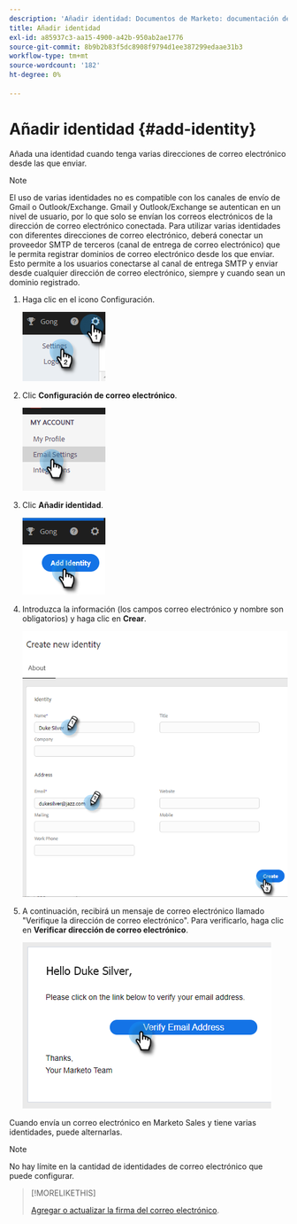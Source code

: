 ```yaml
---
description: 'Añadir identidad: Documentos de Marketo: documentación del producto'
title: Añadir identidad
exl-id: a85937c3-aa15-4900-a42b-950ab2ae1776
source-git-commit: 8b9b2b83f5dc8908f9794d1ee387299edaae31b3
workflow-type: tm+mt
source-wordcount: '182'
ht-degree: 0%

---
```


# Añadir identidad {#add-identity}

Añada una identidad cuando tenga varias direcciones de correo electrónico desde las que enviar.

>[!NOTE]
>
>El uso de varias identidades no es compatible con los canales de envío de Gmail o Outlook/Exchange. Gmail y Outlook/Exchange se autentican en un nivel de usuario, por lo que solo se envían los correos electrónicos de la dirección de correo electrónico conectada. Para utilizar varias identidades con diferentes direcciones de correo electrónico, deberá conectar un proveedor SMTP de terceros (canal de entrega de correo electrónico) que le permita registrar dominios de correo electrónico desde los que enviar. Esto permite a los usuarios conectarse al canal de entrega SMTP y enviar desde cualquier dirección de correo electrónico, siempre y cuando sean un dominio registrado.

1. Haga clic en el icono Configuración.

   ![](assets/add-identity-1.png)

1. Clic **Configuración de correo electrónico**.

   ![](assets/add-identity-2.png)

1. Clic **Añadir identidad**.

   ![](assets/add-identity-3.png)

1. Introduzca la información (los campos correo electrónico y nombre son obligatorios) y haga clic en **Crear**.

   ![](assets/add-identity-4.png)

1. A continuación, recibirá un mensaje de correo electrónico llamado &quot;Verifique la dirección de correo electrónico&quot;. Para verificarlo, haga clic en **Verificar dirección de correo electrónico**.

   ![](assets/add-identity-5.png)

Cuando envía un correo electrónico en Marketo Sales y tiene varias identidades, puede alternarlas.

>[!NOTE]
>
>No hay límite en la cantidad de identidades de correo electrónico que puede configurar.

>[!MORELIKETHIS]
>
>[Agregar o actualizar la firma del correo electrónico](/help/marketo/product-docs/marketo-sales-insight/actions/getting-started/email-settings/add-or-update-your-email-signature.md).
